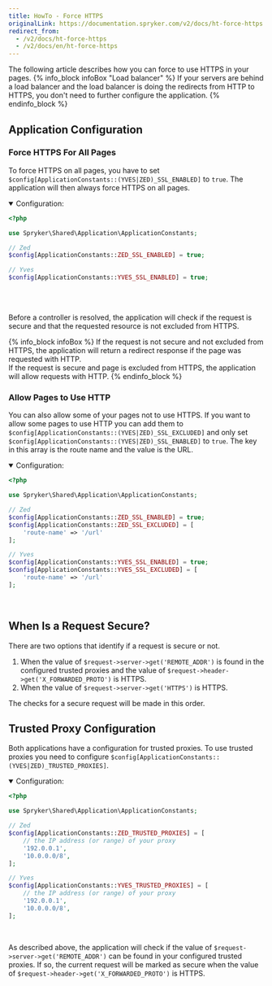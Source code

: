 ```yaml
---
title: HowTo - Force HTTPS
originalLink: https://documentation.spryker.com/v2/docs/ht-force-https
redirect_from:
  - /v2/docs/ht-force-https
  - /v2/docs/en/ht-force-https
---
```


The following article describes how you can force to use HTTPS in your pages.
{% info_block infoBox "Load balancer" %}
If your servers are behind a load balancer and the load balancer is doing the redirects from HTTP to HTTPS, you don't need to further configure the application.
{% endinfo_block %}

## Application Configuration
### Force HTTPS For All Pages
To force HTTPS on all pages, you have to set `$config[ApplicationConstants::(YVES|ZED)_SSL_ENABLED]` to `true`. The application will then always force HTTPS on all pages.

<details open>
<summary>Configuration:</summary>
    
```php
<?php

use Spryker\Shared\Application\ApplicationConstants;

// Zed
$config[ApplicationConstants::ZED_SSL_ENABLED] = true;

// Yves
$config[ApplicationConstants::YVES_SSL_ENABLED] = true;
```

</br>
</details>
</br>

Before a controller is resolved, the application will check if the request is secure and that the requested resource is not excluded from HTTPS.

{% info_block infoBox %}
If the request is not secure and not excluded from HTTPS, the application will return a redirect response if the page was requested with HTTP.</br>If the request is secure and page is excluded from HTTPS, the application will allow requests with HTTP.
{% endinfo_block %}

### Allow Pages to Use HTTP
You can also allow some of your pages not to use HTTPS. If you want to allow some pages to use HTTP you can add them to `$config[ApplicationConstants::(YVES|ZED)_SSL_EXCLUDED]` and only set `$config[ApplicationConstants::(YVES|ZED)_SSL_ENABLED]` to `true`. The
 key in this array is the route name and the value is the URL.

<details open>
<summary>Configuration:</summary>

```php
<?php

use Spryker\Shared\Application\ApplicationConstants;

// Zed
$config[ApplicationConstants::ZED_SSL_ENABLED] = true;
$config[ApplicationConstants::ZED_SSL_EXCLUDED] = [
    'route-name' => '/url'
];

// Yves
$config[ApplicationConstants::YVES_SSL_ENABLED] = true;
$config[ApplicationConstants::YVES_SSL_EXCLUDED] = [
    'route-name' => '/url'
];
```

</br>
</details>

## When Is a Request Secure?
There are two options that identify if a request is secure or not.

1. When the value of `$request->server->get('REMOTE_ADDR')` is found in the configured trusted proxies and the value of `$request->header->get('X_FORWARDED_PROTO')` is HTTPS.
2. When the value of `$request->server->get('HTTPS')` is HTTPS.

The checks for a secure request will be made in this order.

## Trusted Proxy Configuration
Both applications have a configuration for trusted proxies. To use trusted proxies you need to configure `$config[ApplicationConstants::(YVES|ZED)_TRUSTED_PROXIES]`.

<details open>
<summary>Configuration:</summary>

```php
<?php

use Spryker\Shared\Application\ApplicationConstants;

// Zed
$config[ApplicationConstants::ZED_TRUSTED_PROXIES] = [
    // the IP address (or range) of your proxy
    '192.0.0.1',
    '10.0.0.0/8',
];

// Yves
$config[ApplicationConstants::YVES_TRUSTED_PROXIES] = [
    // the IP address (or range) of your proxy
    '192.0.0.1',
    '10.0.0.0/8',
];
```

</br>
</details>

As described above, the application will check if the value of `$request->server->get('REMOTE_ADDR')` can be found in your configured trusted proxies. If so, the current request will be marked as secure when the value of `$request->header->get('X_FORWARDED_PROTO')` is HTTPS.

<!-- Last review date: Sep 21, 2017 --by René Klatt-->
